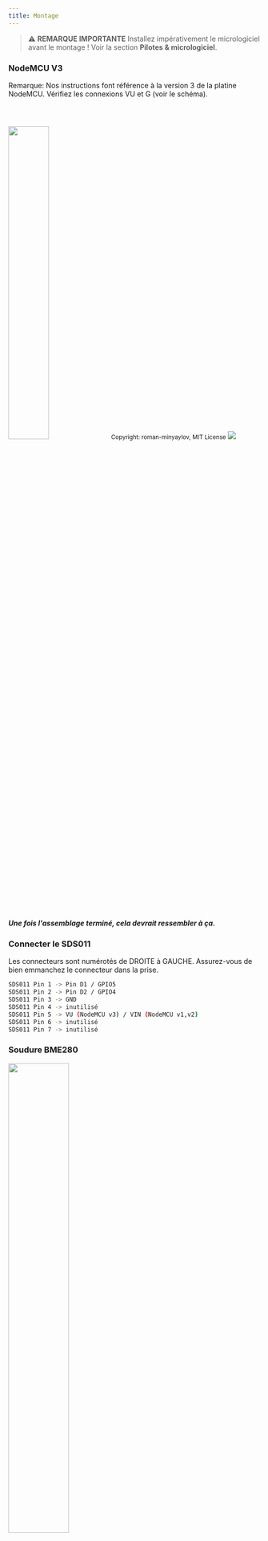 ```yaml
---
title: Montage
---
```


> ⚠️ **REMARQUE IMPORTANTE**
Installez impérativement le micrologiciel avant le montage !
Voir la section __Pilotes & micrologiciel__.

### NodeMCU V3
Remarque: Nos instructions font référence à la version 3 de la platine NodeMCU. Vérifiez les connexions VU et G (voir le schéma).

<img src="../docs/airrohr-wiring-sds011-bme280.jpg" style="width:40%; margin-top: 3em"/>
<small>Copyright: roman-minyaylov, MIT License</small>


<img src="../docs/nodemcu-v3-bme280.jpeg" style="margin-top: 1em"/>

##### Une fois l'assemblage terminé, cela devrait ressembler à ça. 


### Connecter le SDS011
Les connecteurs sont numérotés de DROITE à GAUCHE. Assurez-vous de bien emmanchez le connecteur dans la prise.
```bash
SDS011 Pin 1 -> Pin D1 / GPIO5
SDS011 Pin 2 -> Pin D2 / GPIO4
SDS011 Pin 3 -> GND
SDS011 Pin 4 -> inutilisé
SDS011 Pin 5 -> VU (NodeMCU v3) / VIN (NodeMCU v1,v2)
SDS011 Pin 6 -> inutilisé
SDS011 Pin 7 -> inutilisé
```

### Soudure BME280
<img src="../docs/solder-a-bme-280.jpeg" style="width:49%; padding-right: 1em" class="items-center"/>
<img src="../docs/solder-bme-280.jpeg" style="width:49%;">

Placez la série de connecteur au recto et soudez au verso. Soyez méticuleux pour ne pas créer de court-circuit.

Chauffez la base de soudure et le connecteur avec la pointe du fer à souder puis appliquez l'étain avec parcimonie.  

### Connecter le BME280
Les connecteurs sont numérotés de GAUCHE à DROITE.
```bash
VIN -> Pin 3V3 (3.3V)
GND->  GND/G
SDA -> PIN D3
SCL -> Pin D4
```

### Assemblage

 ##### NodeMCU et SDS011
<img src="../docs/tie-air-quality-sensor- together.jpeg"/>
Utilisez un serre-câbles pour attacher le NodeMCU et le SDS011, de manière à ce que l'antenne Wifi soit à l'opposé du capteur de particules fines.

 ##### Tube flexible
 <img src="../docs/sds011-with-tube.jpeg" style="width:49%; padding-right: 1em"/>
 <img src="../docs/bme280-tied-to-tube.jpeg" style="width:49%;">
 
* Connectez le tube flexible sur le capteur de particules fines SDS011.
* Avec un serre-câbles, attachez le thermomètre/hygromètre BME280 sur le tube flexible.
* passez le câble USB dans un des coudes PVC. Placez le SDS011 de manière à ce que le NodeMCU soit vers le haut et le petit ventilateur vers le bas. Le tube flexible et le câble USB sont du même côté.
 
 ##### Coudes PVC
* Insérez l'ensemble SDS011/NodeMCU dans un des coudes PVC.
* Le câble USB, le tube flexible et le BME280 doivent être visible comme ci-dessous.
* Installez le second coude PVC sur le premier.

<img src="../docs/sds011-jammed-into-tube.jpeg"/>

 ##### Finition
* Positionnez le BME280 sur le tube flexible au niveau du bord du coude PVC.
* Coupez le tube flexible au ras du tube PVC.
* En option : vous pouvez installez du filet moustiquaire au extrémités des coudes PVC pour éviter l'entrée d'insectes.
 
<img src="../docs/position-bme280.jpeg"/>
